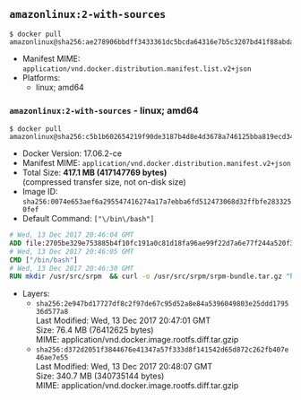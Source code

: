 ## `amazonlinux:2-with-sources`

```console
$ docker pull amazonlinux@sha256:ae278906bbdff3433361dc5bcda64316e7b5c3207bd41f88abda36ee7d9a206a
```

-	Manifest MIME: `application/vnd.docker.distribution.manifest.list.v2+json`
-	Platforms:
	-	linux; amd64

### `amazonlinux:2-with-sources` - linux; amd64

```console
$ docker pull amazonlinux@sha256:c5b1b602654219f90de3187b4d8e4d3678a746125bba819ecd34ef70701c2579
```

-	Docker Version: 17.06.2-ce
-	Manifest MIME: `application/vnd.docker.distribution.manifest.v2+json`
-	Total Size: **417.1 MB (417147769 bytes)**  
	(compressed transfer size, not on-disk size)
-	Image ID: `sha256:0074e653aef6a295547416274a17a7ebba6fd512473068d32ffbfe2833250fef`
-	Default Command: `["\/bin\/bash"]`

```dockerfile
# Wed, 13 Dec 2017 20:46:04 GMT
ADD file:2705be329e753885b4f10fc191a0c81d18fa96ae99f22d7a6e77f244a520f341 in / 
# Wed, 13 Dec 2017 20:46:05 GMT
CMD ["/bin/bash"]
# Wed, 13 Dec 2017 20:46:30 GMT
RUN mkdir /usr/src/srpm  && curl -o /usr/src/srpm/srpm-bundle.tar.gz "https://amazon-linux-docker-sources.s3-accelerate.amazonaws.com/amzn2/srpm-bundle.tar.gz?versionId=zLN.zsz8iZ2mjVR6CQeBS1t_5MSXnQfu"  && echo "04c78fbd6ab0f8eb142557365e0b78bfb2f25bdadf3633f666ab4f2846c52a78 /usr/src/srpm/srpm-bundle.tar.gz" | sha256sum -c -
```

-	Layers:
	-	`sha256:2e947bd17727df8c2f97de67c95d52a8e84a5396049803e25ddd179536d577a8`  
		Last Modified: Wed, 13 Dec 2017 20:47:01 GMT  
		Size: 76.4 MB (76412625 bytes)  
		MIME: application/vnd.docker.image.rootfs.diff.tar.gzip
	-	`sha256:d372d2051f3844676e41347a57f333d8f141542d65d872c262fb407e46ae7e55`  
		Last Modified: Wed, 13 Dec 2017 20:48:07 GMT  
		Size: 340.7 MB (340735144 bytes)  
		MIME: application/vnd.docker.image.rootfs.diff.tar.gzip
